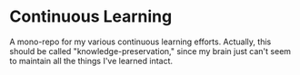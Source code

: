 # Continuous Learning

A mono-repo for my various continuous learning efforts.  Actually, this should be called "knowledge-preservation," since my brain just can't seem to maintain all the things I've learned intact.
